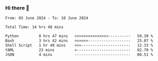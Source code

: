 ### Hi there 👋

<!--
**ututono/ututono** is a ✨ _special_ ✨ repository because its `README.md` (this file) appears on your GitHub profile.

Here are some ideas to get you started:

- 🔭 I’m currently working on ...
- 🌱 I’m currently learning ...
- 👯 I’m looking to collaborate on ...
- 🤔 I’m looking for help with ...
- 💬 Ask me about ...
- 📫 How to reach me: ...
- 😄 Pronouns: ...
- ⚡ Fun fact: ...
-->



<!--START_SECTION:waka-->

```txt
From: 03 June 2024 - To: 10 June 2024

Total Time: 14 hrs 48 mins

Python         8 hrs 47 mins   >>>>>>>>>>>>>>>----------   59.39 %
Bash           3 hrs 42 mins   >>>>>>-------------------   25.07 %
Shell Script   1 hr 49 mins    >>>----------------------   12.33 %
YAML           23 mins         >------------------------   02.70 %
JSON           4 mins          -------------------------   00.51 %
```

<!--END_SECTION:waka-->
